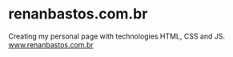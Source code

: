 # renanbastos.com.br
Creating my personal page with technologies HTML, CSS and JS. www.renanbastos.com.br
